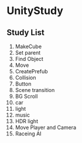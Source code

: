 # UnityStudy

## Study List
01. MakeCube
02. Set parent
03. Find Object
04. Move
05. CreatePrefub
06. Collision
07. Button
08. Scene transition
09. BG Scroll
10. car
11. light
12. music
13. HDR light
14. Move Player and Camera
15. Raceing AI
